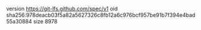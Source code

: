 version https://git-lfs.github.com/spec/v1
oid sha256:978deacb03f5a82a5627326c8fb12a6c976bcf957be91b7f394e4bad55a30884
size 8978
